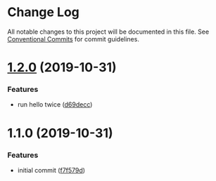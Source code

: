 # Change Log

All notable changes to this project will be documented in this file.
See [Conventional Commits](https://conventionalcommits.org) for commit guidelines.

# [1.2.0](https://github.com/carltonj2000/workspaces-lerna/compare/v1.1.0...v1.2.0) (2019-10-31)


### Features

* run hello twice ([d69decc](https://github.com/carltonj2000/workspaces-lerna/commit/d69deccc5e77b4a1a947de1ff9cf6287fe3b3035))





# 1.1.0 (2019-10-31)


### Features

* initial commit ([f7f579d](https://github.com/carltonj2000/workspaces-lerna/commit/f7f579d0de77ac87632cd04bd2c69d93c51499d2))
